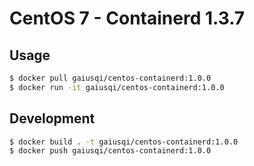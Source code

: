 # CentOS 7 - Containerd 1.3.7

## Usage
```bash
$ docker pull gaiusqi/centos-containerd:1.0.0
$ docker run -it gaiusqi/centos-containerd:1.0.0
```

## Development
```bash
$ docker build . -t gaiusqi/centos-containerd:1.0.0
$ docker push gaiusqi/centos-containerd:1.0.0
```
